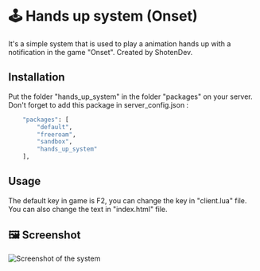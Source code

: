 # :joystick: Hands up system (Onset)

It's a simple system that is used to play a animation hands up with a notification in the game "Onset".
Created by ShotenDev.

## Installation

Put the folder "hands_up_system" in the folder "packages" on your server.
Don't forget to add this package in server_config.json :

```bash
	"packages": [
		"default",
		"freeroam",
		"sandbox",
        "hands_up_system"
	],
```

## Usage

The default key in game is F2, you can change the key in "client.lua" file.
You can also change the text in "index.html" file.

## :framed_picture: Screenshot
![Screenshot of the system](https://imgur.com/T1Y8ZsT)